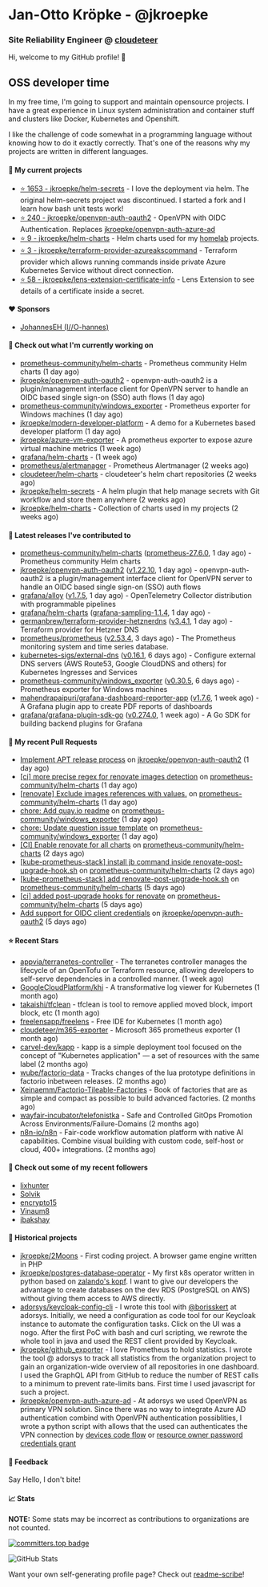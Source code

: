 # Jan-Otto Kröpke - @jkroepke
### Site Reliability Engineer @ [cloudeteer](https://cloudeteer.de/)

Hi, welcome to my GitHub profile! 👋

## OSS developer time
In my free time, I'm going to support and maintain opensource projects. I have a great experience in Linux system administration and container stuff and clusters like Docker, Kubernetes and Openshift.

I like the challenge of code somewhat in a programming language without knowing how to do it exactly correctly. That's one of the reasons why my projects are written in different languages.

#### 🌱 My current projects
- [⭐️ 1653 - jkroepke/helm-secrets](https://github.com/jkroepke/helm-secrets) - I love the deployment via helm. The original helm-secrets project was discontinued. I started a fork and I learn how bash unit tests work!
- [⭐️ 240 - jkroepke/openvpn-auth-oauth2](https://github.com/jkroepke/openvpn-auth-oauth2) - OpenVPN with OIDC Authentication. Replaces  [jkroepke/openvpn-auth-azure-ad](https://github.com/jkroepke/openvpn-auth-azure-ad) 
- [⭐️ 9 - jkroepke/helm-charts](https://github.com/jkroepke/helm-charts) - Helm charts used for my [homelab](https://github.com/jkroepke/homelab) projects.
- [⭐️ 3 - jkroepke/terraform-provider-azureakscommand](https://github.com/jkroepke/terraform-provider-azureakscommand) - Terraform provider which allows running commands inside private Azure Kubernetes Service without direct connection.
- [⭐️ 58 - jkroepke/lens-extension-certificate-info](https://github.com/jkroepke/lens-extension-certificate-info) - Lens Extension to see details of a certificate inside a secret.

#### ❤️ Sponsors

- [JohannesEH (I//O-hannes)](https://github.com/JohannesEH)


#### 👷 Check out what I'm currently working on

- [prometheus-community/helm-charts](https://github.com/prometheus-community/helm-charts) - Prometheus community Helm charts (1 day ago)
- [jkroepke/openvpn-auth-oauth2](https://github.com/jkroepke/openvpn-auth-oauth2) - openvpn-auth-oauth2 is a plugin/management interface client for OpenVPN server to handle an OIDC based single sign-on (SSO) auth flows (1 day ago)
- [prometheus-community/windows_exporter](https://github.com/prometheus-community/windows_exporter) - Prometheus exporter for Windows machines (1 day ago)
- [jkroepke/modern-developer-platform](https://github.com/jkroepke/modern-developer-platform) - A demo for a Kubernetes based developer platform (1 day ago)
- [jkroepke/azure-vm-exporter](https://github.com/jkroepke/azure-vm-exporter) - A prometheus exporter to expose azure virtual machine metrics (1 week ago)
- [grafana/helm-charts](https://github.com/grafana/helm-charts) -  (1 week ago)
- [prometheus/alertmanager](https://github.com/prometheus/alertmanager) - Prometheus Alertmanager (2 weeks ago)
- [cloudeteer/helm-charts](https://github.com/cloudeteer/helm-charts) - cloudeteer's helm chart repositories (2 weeks ago)
- [jkroepke/helm-secrets](https://github.com/jkroepke/helm-secrets) - A helm plugin that help manage secrets with Git workflow and store them anywhere (2 weeks ago)
- [jkroepke/helm-charts](https://github.com/jkroepke/helm-charts) - Collection of charts used in my projects (2 weeks ago)

#### 🔭 Latest releases I've contributed to

- [prometheus-community/helm-charts](https://github.com/prometheus-community/helm-charts) ([prometheus-27.6.0](https://github.com/prometheus-community/helm-charts/releases/tag/prometheus-27.6.0), 1 day ago) - Prometheus community Helm charts
- [jkroepke/openvpn-auth-oauth2](https://github.com/jkroepke/openvpn-auth-oauth2) ([v1.22.10](https://github.com/jkroepke/openvpn-auth-oauth2/releases/tag/v1.22.10), 1 day ago) - openvpn-auth-oauth2 is a plugin/management interface client for OpenVPN server to handle an OIDC based single sign-on (SSO) auth flows
- [grafana/alloy](https://github.com/grafana/alloy) ([v1.7.5](https://github.com/grafana/alloy/releases/tag/v1.7.5), 1 day ago) - OpenTelemetry Collector distribution with programmable pipelines
- [grafana/helm-charts](https://github.com/grafana/helm-charts) ([grafana-sampling-1.1.4](https://github.com/grafana/helm-charts/releases/tag/grafana-sampling-1.1.4), 1 day ago) - 
- [germanbrew/terraform-provider-hetznerdns](https://github.com/germanbrew/terraform-provider-hetznerdns) ([v3.4.1](https://github.com/germanbrew/terraform-provider-hetznerdns/releases/tag/v3.4.1), 1 day ago) - Terraform provider for Hetzner DNS
- [prometheus/prometheus](https://github.com/prometheus/prometheus) ([v2.53.4](https://github.com/prometheus/prometheus/releases/tag/v2.53.4), 3 days ago) - The Prometheus monitoring system and time series database.
- [kubernetes-sigs/external-dns](https://github.com/kubernetes-sigs/external-dns) ([v0.16.1](https://github.com/kubernetes-sigs/external-dns/releases/tag/v0.16.1), 6 days ago) - Configure external DNS servers (AWS Route53, Google CloudDNS and others) for Kubernetes Ingresses and Services
- [prometheus-community/windows_exporter](https://github.com/prometheus-community/windows_exporter) ([v0.30.5](https://github.com/prometheus-community/windows_exporter/releases/tag/v0.30.5), 6 days ago) - Prometheus exporter for Windows machines
- [mahendrapaipuri/grafana-dashboard-reporter-app](https://github.com/mahendrapaipuri/grafana-dashboard-reporter-app) ([v1.7.6](https://github.com/mahendrapaipuri/grafana-dashboard-reporter-app/releases/tag/v1.7.6), 1 week ago) - A Grafana plugin app to create PDF reports of dashboards
- [grafana/grafana-plugin-sdk-go](https://github.com/grafana/grafana-plugin-sdk-go) ([v0.274.0](https://github.com/grafana/grafana-plugin-sdk-go/releases/tag/v0.274.0), 1 week ago) - A Go SDK for building backend plugins for Grafana

#### 🔨 My recent Pull Requests

- [Implement APT release process](https://github.com/jkroepke/openvpn-auth-oauth2/pull/445) on [jkroepke/openvpn-auth-oauth2](https://github.com/jkroepke/openvpn-auth-oauth2) (1 day ago)
- [[ci] more precise regex for renovate images detection](https://github.com/prometheus-community/helm-charts/pull/5461) on [prometheus-community/helm-charts](https://github.com/prometheus-community/helm-charts) (1 day ago)
- [[renovate] Exclude images references with values.](https://github.com/prometheus-community/helm-charts/pull/5457) on [prometheus-community/helm-charts](https://github.com/prometheus-community/helm-charts) (1 day ago)
- [chore: Add quay.io readme](https://github.com/prometheus-community/windows_exporter/pull/1946) on [prometheus-community/windows_exporter](https://github.com/prometheus-community/windows_exporter) (1 day ago)
- [chore: Update question issue template](https://github.com/prometheus-community/windows_exporter/pull/1945) on [prometheus-community/windows_exporter](https://github.com/prometheus-community/windows_exporter) (1 day ago)
- [[CI] Enable renovate for all charts](https://github.com/prometheus-community/helm-charts/pull/5437) on [prometheus-community/helm-charts](https://github.com/prometheus-community/helm-charts) (2 days ago)
- [[kube-prometheus-stack] install jb command inside renovate-post-upgrade-hook.sh](https://github.com/prometheus-community/helm-charts/pull/5434) on [prometheus-community/helm-charts](https://github.com/prometheus-community/helm-charts) (2 days ago)
- [[kube-prometheus-stack] add renovate-post-upgrade-hook.sh](https://github.com/prometheus-community/helm-charts/pull/5427) on [prometheus-community/helm-charts](https://github.com/prometheus-community/helm-charts) (5 days ago)
- [[ci] added post-upgrade hooks for renovate](https://github.com/prometheus-community/helm-charts/pull/5425) on [prometheus-community/helm-charts](https://github.com/prometheus-community/helm-charts) (5 days ago)
- [Add support for OIDC client credentials](https://github.com/jkroepke/openvpn-auth-oauth2/pull/439) on [jkroepke/openvpn-auth-oauth2](https://github.com/jkroepke/openvpn-auth-oauth2) (5 days ago)

#### ⭐ Recent Stars

- [appvia/terranetes-controller](https://github.com/appvia/terranetes-controller) - The terranetes controller manages the lifecycle of an OpenTofu or Terraform resource, allowing developers to self-serve dependencies in a controlled manner. (1 week ago)
- [GoogleCloudPlatform/khi](https://github.com/GoogleCloudPlatform/khi) - A transformative log viewer for Kubernetes (1 month ago)
- [takaishi/tfclean](https://github.com/takaishi/tfclean) - tfclean is tool to remove applied moved block, import block, etc (1 month ago)
- [freelensapp/freelens](https://github.com/freelensapp/freelens) - Free IDE for Kubernetes (1 month ago)
- [cloudeteer/m365-exporter](https://github.com/cloudeteer/m365-exporter) - Microsoft 365 prometheus exporter (1 month ago)
- [carvel-dev/kapp](https://github.com/carvel-dev/kapp) - kapp is a simple deployment tool focused on the concept of "Kubernetes application" — a set of resources with the same label (2 months ago)
- [wube/factorio-data](https://github.com/wube/factorio-data) - Tracks changes of the lua prototype definitions in factorio inbetween releases. (2 months ago)
- [Xeinaemm/Factorio-Tileable-Factories](https://github.com/Xeinaemm/Factorio-Tileable-Factories) - Book of factories that are as simple and compact as possible to build advanced factories. (2 months ago)
- [wayfair-incubator/telefonistka](https://github.com/wayfair-incubator/telefonistka) - Safe and Controlled GitOps Promotion Across Environments/Failure-Domains (2 months ago)
- [n8n-io/n8n](https://github.com/n8n-io/n8n) - Fair-code workflow automation platform with native AI capabilities. Combine visual building with custom code, self-host or cloud, 400+ integrations. (2 months ago)

#### 👯 Check out some of my recent followers

- [lixhunter](https://github.com/lixhunter)
- [Solvik](https://github.com/Solvik)
- [encrypto15](https://github.com/encrypto15)
- [Vinaum8](https://github.com/Vinaum8)
- [ibakshay](https://github.com/ibakshay)

#### 📜 Historical projects
- [jkroepke/2Moons](https://github.com/jkroepke/2Moons) - First coding project. A browser game engine written in PHP
- [jkroepke/postgres-database-operator](https://github.com/jkroepke/postgres-database-operator) - My first k8s operator written in python based on [zalando's kopf](https://github.com/zalando-incubator/kopf). I want to give our developers the advantage to create databases on the dev RDS (PostgreSQL on AWS) without giving them access to AWS directly.
- [adorsys/keycloak-config-cli](https://github.com/adorsys/keycloak-config-cli) - I wrote this tool with [@borisskert](https://github.com/borisskert) at adorsys. Initially, we need a configuration as code tool for our Keycloak instance to automate the configuration tasks. Click on the UI was a nogo. After the first PoC with bash and curl scripting, we rewrote the whole tool in java and used the REST client provided by Keycloak.
- [jkroepke/github_exporter](https://github.com/jkroepke/github_exporter) - I love Prometheus to hold statistics. I wrote the tool @ adorsys to track all statistics from the organization project to gain an organization-wide overview of all repositories in one dashboard. I used the GraphQL API from GitHub to reduce the number of REST calls to a minimum to prevent rate-limits bans. First time I used javascript for such a project.
- [jkroepke/openvpn-auth-azure-ad](https://github.com/jkroepke/openvpn-auth-azure-ad) - At adorsys we used OpenVPN as primary VPN solution. Since there was no way to integrate Azure AD authentication combind with OpenVPN authentication possiblities, I wrote a python script with allows that the used can authenticates the VPN connection by [devices code flow](https://docs.microsoft.com/en-us/azure/active-directory/develop/v2-oauth2-device-code) or [resource owner password credentials grant](https://docs.microsoft.com/en-us/azure/active-directory/develop/v2-oauth-ropc)

#### 💬 Feedback

Say Hello, I don't bite!

#### 📈 Stats

**NOTE:** Some stats may be incorrect as contributions to organizations
are not counted.

[![committers.top badge](https://user-badge.committers.top/germany/jkroepke.svg)](https://user-badge.committers.top/germany/jkroepke)

![GitHub Stats](https://github-readme-stats.vercel.app/api?username=jkroepke&count_private=false&theme=tokyonight&show_icons=true)

Want your own self-generating profile page? Check out [readme-scribe](https://github.com/muesli/readme-scribe)!
